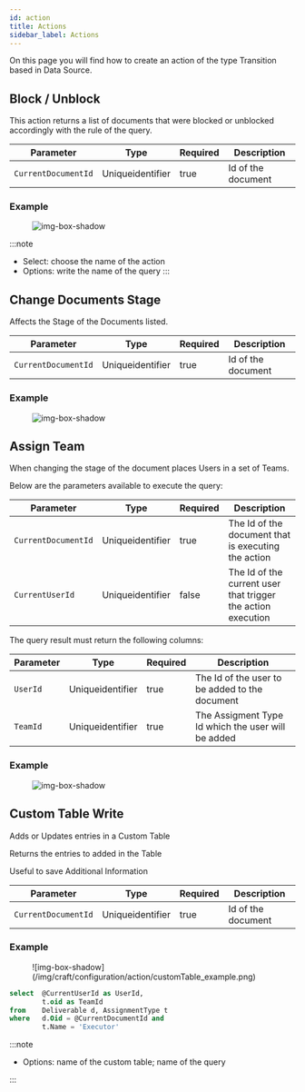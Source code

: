 ```yaml
---
id: action
title: Actions
sidebar_label: Actions
---
```


On this page you will find how to create an action of the type Transition based in Data Source.
## Block / Unblock

This action returns a list of documents that were blocked or unblocked accordingly with the rule of the query.

<table className="custom-table">
    <thead> 
        <tr>
            <th>Parameter</th>
            <th>Type</th>
            <th>Required</th>
            <th>Description</th>
        </tr>
    </thead>
    <tbody>
        <tr className="selected">
            <td><code>CurrentDocumentId</code></td>
            <td>Uniqueidentifier</td>
            <td>true</td>
            <td>Id of the document</td> 
        </tr>
    </tbody>
</table>

<h3>Example</h3>

<figure>

![img-box-shadow](/img/craft/configuration/action/blockDocuments_example.png)
</figure>

:::note
- Select: choose the name of the action
- Options: write the name of the query
:::


## Change Documents Stage​

Affects the Stage of the Documents listed.

<table className="custom-table">
    <thead> 
        <tr>
            <th>Parameter</th>
            <th>Type</th>
            <th>Required</th>
            <th>Description</th>
        </tr>
    </thead>
    <tbody>
        <tr className="selected">
            <td><code>CurrentDocumentId</code></td>
            <td>Uniqueidentifier</td>
            <td>true</td>
            <td>Id of the document</td> 
        </tr>
    </tbody>
</table>

<h3>Example</h3>

<figure>

![img-box-shadow](/img/craft/configuration/action/changeDocumentStage.png)
</figure>


## Assign Team

When changing the stage of the document places Users in a set of Teams.

Below are the parameters available to execute the query:
<table className="custom-table">
    <thead> 
        <tr>
            <th>Parameter</th>
            <th>Type</th>
            <th>Required</th>
            <th>Description</th>
        </tr>
    </thead>
    <tbody>
        <tr className="selected">
            <td><code>CurrentDocumentId</code></td>
            <td>Uniqueidentifier</td>
            <td>true</td>
            <td>The Id of the document that is executing the action</td> 
        </tr>
        <tr className="selected">
            <td><code>CurrentUserId</code></td>
            <td>Uniqueidentifier</td>
            <td>false</td>
            <td>The Id of the current user that trigger the action execution</td> 
        </tr>
    </tbody>
</table>

The query result must return the following columns:
<table className="custom-table">
    <thead> 
        <tr>
            <th>Parameter</th>
            <th>Type</th>
            <th>Required</th>
            <th>Description</th>
        </tr>
    </thead>
    <tbody>
        <tr className="selected">
            <td><code>UserId</code></td>
            <td>Uniqueidentifier</td>
            <td>true</td>
            <td>The Id of the user to be added to the document</td> 
        </tr>
        <tr className="selected">
            <td><code>TeamId</code></td>
            <td>Uniqueidentifier</td>
            <td>true</td>
            <td>The Assigment Type Id which the user will be added</td> 
        </tr>
    </tbody>
</table>


<h3>Example</h3>

<figure>

![img-box-shadow](/img/craft/configuration/action/assignTeam_example.png)
</figure>

## Custom Table Write

Adds or Updates entries in a Custom Table
<p>Returns the entries to added in the Table​</p>
<p>Useful to save Additional Information​</p>

<table className="custom-table">
    <thead> 
        <tr>
            <th>Parameter</th>
            <th>Type</th>
            <th>Required</th>
            <th>Description</th>
        </tr>
    </thead>
    <tbody>
        <tr className="selected">
            <td><code>CurrentDocumentId</code></td>
            <td>Uniqueidentifier</td>
            <td>true</td>
            <td>Id of the document</td> 
        </tr>
    </tbody>
</table>

<h3>Example</h3>

<figure>
![img-box-shadow](/img/craft/configuration/action/customTable_example.png)
</figure>

```sql
select  @CurrentUserId as UserId,
        t.oid as TeamId
from	Deliverable d, AssignmentType t
where	d.Oid = @CurrentDocumentId and
        t.Name = 'Executor'
```

:::note
- Options: name of the custom table; name of the query
<!-- - The name of the columns in the custom table and in the query must be equal otherwise this action doesn't work. -->
:::

